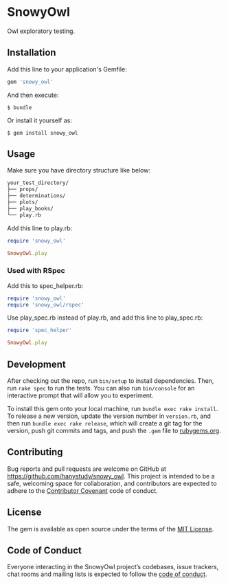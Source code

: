 # SnowyOwl

Owl exploratory testing.

## Installation

Add this line to your application's Gemfile:

```ruby
gem 'snowy_owl'
```

And then execute:

    $ bundle

Or install it yourself as:

    $ gem install snowy_owl

## Usage

Make sure you have directory structure like below:

```markdown
your_test_directory/
├── props/
├── determinations/
├── plots/
├── play_books/
└── play.rb
```

Add this line to play.rb:

```ruby
require 'snowy_owl'

SnowyOwl.play
```

### Used with RSpec

Add this to spec_helper.rb:

```ruby
require 'snowy_owl'
require 'snowy_owl/rspec'
```

Use play_spec.rb instead of play.rb, and add this line to play_spec.rb:

```ruby
require 'spec_helper'

SnowyOwl.play
```

## Development

After checking out the repo, run `bin/setup` to install dependencies. Then, run `rake spec` to run the tests. You can also run `bin/console` for an interactive prompt that will allow you to experiment.

To install this gem onto your local machine, run `bundle exec rake install`. To release a new version, update the version number in `version.rb`, and then run `bundle exec rake release`, which will create a git tag for the version, push git commits and tags, and push the `.gem` file to [rubygems.org](https://rubygems.org).

## Contributing

Bug reports and pull requests are welcome on GitHub at https://github.com/hanystudy/snowy_owl. This project is intended to be a safe, welcoming space for collaboration, and contributors are expected to adhere to the [Contributor Covenant](http://contributor-covenant.org) code of conduct.

## License

The gem is available as open source under the terms of the [MIT License](http://opensource.org/licenses/MIT).

## Code of Conduct

Everyone interacting in the SnowyOwl project’s codebases, issue trackers, chat rooms and mailing lists is expected to follow the [code of conduct](https://github.com/hanystudy/snowy_owl/blob/master/CODE_OF_CONDUCT.md).
